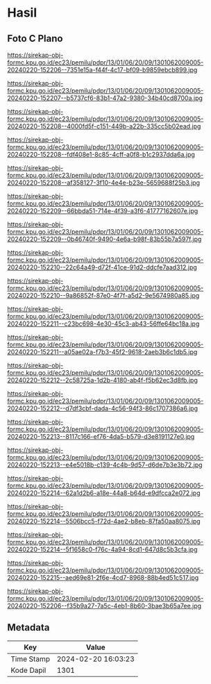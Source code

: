 # Hasil

## Foto C Plano

https://sirekap-obj-formc.kpu.go.id/ec23/pemilu/pdpr/13/01/06/20/09/1301062009005-20240220-152206--7351e15a-f44f-4c17-bf09-b9859ebcb899.jpg

https://sirekap-obj-formc.kpu.go.id/ec23/pemilu/pdpr/13/01/06/20/09/1301062009005-20240220-152207--b5737cf6-83b1-47a2-9380-34b40cd8700a.jpg

https://sirekap-obj-formc.kpu.go.id/ec23/pemilu/pdpr/13/01/06/20/09/1301062009005-20240220-152208--4000fd5f-c151-449b-a22b-335cc5b02ead.jpg

https://sirekap-obj-formc.kpu.go.id/ec23/pemilu/pdpr/13/01/06/20/09/1301062009005-20240220-152208--fdf408e1-8c85-4cff-a0f8-b1c2937dda6a.jpg

https://sirekap-obj-formc.kpu.go.id/ec23/pemilu/pdpr/13/01/06/20/09/1301062009005-20240220-152208--af358127-3f10-4e4e-b23e-5659688f25b3.jpg

https://sirekap-obj-formc.kpu.go.id/ec23/pemilu/pdpr/13/01/06/20/09/1301062009005-20240220-152209--66bbda51-714e-4f39-a3f6-41777162607e.jpg

https://sirekap-obj-formc.kpu.go.id/ec23/pemilu/pdpr/13/01/06/20/09/1301062009005-20240220-152209--0b46740f-9490-4e6a-b98f-83b55b7a597f.jpg

https://sirekap-obj-formc.kpu.go.id/ec23/pemilu/pdpr/13/01/06/20/09/1301062009005-20240220-152210--22c64a49-d72f-41ce-91d2-ddcfe7aad312.jpg

https://sirekap-obj-formc.kpu.go.id/ec23/pemilu/pdpr/13/01/06/20/09/1301062009005-20240220-152210--9a86852f-87e0-4f7f-a5d2-9e5674980a85.jpg

https://sirekap-obj-formc.kpu.go.id/ec23/pemilu/pdpr/13/01/06/20/09/1301062009005-20240220-152211--c23bc698-4e30-45c3-ab43-56ffe64bc18a.jpg

https://sirekap-obj-formc.kpu.go.id/ec23/pemilu/pdpr/13/01/06/20/09/1301062009005-20240220-152211--a05ae02a-f7b3-45f2-9618-2aeb3b6c1db5.jpg

https://sirekap-obj-formc.kpu.go.id/ec23/pemilu/pdpr/13/01/06/20/09/1301062009005-20240220-152212--2c58725a-1d2b-4180-ab4f-f5b62ec3d8fb.jpg

https://sirekap-obj-formc.kpu.go.id/ec23/pemilu/pdpr/13/01/06/20/09/1301062009005-20240220-152212--d7df3cbf-dada-4c56-94f3-86c1707386a6.jpg

https://sirekap-obj-formc.kpu.go.id/ec23/pemilu/pdpr/13/01/06/20/09/1301062009005-20240220-152213--8117c166-ef76-4da5-b579-d3e8191127e0.jpg

https://sirekap-obj-formc.kpu.go.id/ec23/pemilu/pdpr/13/01/06/20/09/1301062009005-20240220-152213--e4e5018b-c139-4c4b-9d57-d6de7b3e3b72.jpg

https://sirekap-obj-formc.kpu.go.id/ec23/pemilu/pdpr/13/01/06/20/09/1301062009005-20240220-152214--62a1d2b6-a18e-44a8-b64d-e9dfcca2e072.jpg

https://sirekap-obj-formc.kpu.go.id/ec23/pemilu/pdpr/13/01/06/20/09/1301062009005-20240220-152214--5506bcc5-f72d-4ae2-b8eb-87fa50aa8075.jpg

https://sirekap-obj-formc.kpu.go.id/ec23/pemilu/pdpr/13/01/06/20/09/1301062009005-20240220-152214--5f1658c0-f76c-4a94-8cd1-647d8c5b3cfa.jpg

https://sirekap-obj-formc.kpu.go.id/ec23/pemilu/pdpr/13/01/06/20/09/1301062009005-20240220-152215--aed69e81-2f6e-4cd7-8968-88b4ed51c517.jpg

https://sirekap-obj-formc.kpu.go.id/ec23/pemilu/pdpr/13/01/06/20/09/1301062009005-20240220-152206--f35b9a27-7a5c-4eb1-8b60-3bae3b65a7ee.jpg


## Metadata

| Key        | Value               |
| ---------- | ------------------- |
| Time Stamp | 2024-02-20 16:03:23 |
| Kode Dapil | 1301                |



